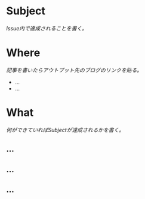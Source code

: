 # Subject

_Issue内で達成されることを書く。_

# Where

_記事を書いたらアウトプット先のブログのリンクを貼る。_

- ...
- ...

# What

_何ができていればSubjectが達成されるかを書く。_

## ...

## ...

## ...
